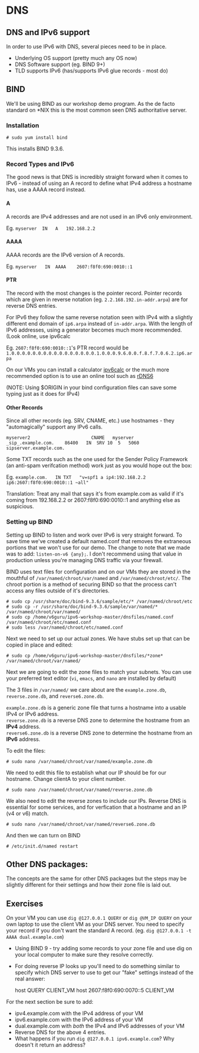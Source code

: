 # DNS

## DNS and IPv6 support

In order to use IPv6 with DNS, several pieces need to be in place.

  * Underlying OS support (pretty much any OS now)
  * DNS Software support (eg. BIND 9+)
  * TLD supports IPv6 (has/supports IPv6 glue records - most do)

## BIND

We'll be using BIND as our workshop demo program. As the de facto standard on *NIX this is the most common seen DNS authoritative server.

### Installation

    # sudo yum install bind

This installs BIND 9.3.6.

### Record Types and IPv6

The good news is that DNS is incredibly straight forward when it comes to IPv6 - instead of using an A record to define what IPv4 address a hostname has, use a AAAA record instead.

#### A

A records are IPv4 addresses and are not used in an IPv6 only environment.

Eg. `myserver  IN   A   192.168.2.2`

#### AAAA

AAAA records are the IPv6 version of A records.

Eg. `myserver   IN  AAAA    2607:f8f0:690:0010::1`

#### PTR

The record with the most changes is the pointer record. Pointer records which are given in reverse notation (eg. `2.2.168.192.in-addr.arpa`) are for reverse DNS entries.

For IPv6 they follow the same reverse notation seen with IPv4 with a slightly different end domain of `ip6.arpa` instead of `in-addr.arpa`. With the length of IPv6 addresses, using a generator becomes much more recommended. (Look online, use ipv6calc

Eg. `2607:f8f0:690:0010::1`'s PTR record would be `1.0.0.0.0.0.0.0.0.0.0.0.0.0.0.0.0.1.0.0.0.9.6.0.0.f.8.f.7.0.6.2.ip6.arpa`

On our VMs you can install a calculator [ipv6calc](http://www.deepspace6.net/projects/ipv6calc.html) or the much more recommended option is to use an online tool such as [rDNS6](http://rdns6.com/hostRecord)

(NOTE: Using $ORIGIN in your bind configuration files can save some typing just as it does for IPv4)

#### Other Records

Since all other records (eg. SRV, CNAME, etc.) use hostnames - they "automagically" support any IPv6 calls.

    myserver2                       CNAME   myserver
    _sip_.example.com.    86400   IN  SRV 10  5   5060    sipserver.example.com. 

Some TXT records such as the one used for the Sender Policy Framework (an anti-spam verifcation method) work just as you would hope out the box:

Eg. `example.com.   IN TXT   "v=spf1 a ip4:192.168.2.2 ip6:2607:f8f0:690:0010::1 ~all"`

Translation: Treat any mail that says it's from example.com as valid if it's coming from 192.168.2.2 or 2607:f8f0:690:0010::1 and anything else as suspicious.

### Setting up BIND

Setting up BIND to listen and work over IPv6 is very straight forward. To save time we've created a default named.conf that removes the extraneous portions that we won't use for our demo. The change to note that we made was to add: `listen-on-v6 {any};`. I don't recommend using that value in production unless you're managing DNS traffic via your firewall.

BIND uses text files for configuration and on our VMs they are stored in the mouthful of `/var/named/chroot/var/named` and `/var/named/chroot/etc/`. The chroot portion is a method of securing BIND so that the process can't access any files outside of it's directories.


    # sudo cp /usr/share/doc/bind-9.3.6/sample/etc/* /var/named/chroot/etc
    # sudo cp -r /usr/share/doc/bind-9.3.6/sample/var/named/* /var/named/chroot/var/named/
    # sudo cp /home/v6guru/ipv6-workshop-master/dnsfiles/named.conf /var/named/chroot/etc/named.conf
    # sudo less /var/named/chroot/etc/named.conf

Next we need to set up our actual zones. We have stubs set up that can be copied in place and edited:

    # sudo cp /home/v6guru/ipv6-workshop-master/dnsfiles/*zone* /var/named/chroot/var/named/

Next we are going to edit the zone files to match your subnets. You can use your preferred text editor (`vi`, `emacs`, and `nano` are installed by default)

The 3 files in `/var/named/` we care about are the `example.zone.db`, `reverse.zone.db`, and `reverse6.zone.db`.

`example.zone.db` is a generic zone file that turns a hostname into a usable IPv4 or IPv6 address.  
`reverse.zone.db` is a reverse DNS zone to determine the hostname from an **IPv4** address.  
`reverse6.zone.db` is a reverse DNS zone to determine the hostname from an **IPv6** address.

To edit the files:

    # sudo nano /var/named/chroot/var/named/example.zone.db

We need to edit this file to establish what our IP should be for our hostname. Change clientA to your client number.

    # sudo nano /var/named/chroot/var/named/reverse.zone.db

We also need to edit the reverse zones to include our IPs. Reverse DNS is essential for some services, and for verfication that a hostname and an IP (v4 or v6) match.

    # sudo nano /var/named/chroot/var/named/reverse6.zone.db

And then we can turn on BIND

    # /etc/init.d/named restart

## Other DNS packages:

The concepts are the same for other DNS packages but the steps may be slightly different for their settings and how their zone file is laid out.

## Exercises

On your VM you can use `dig @127.0.0.1 QUERY` or `dig @VM_IP QUERY` on your own laptop to use the client VM as your DNS server. You need to specify your record if you don't want the standard A record. (eg. `dig @127.0.0.1 -t AAAA dual.example.com`)

  * Using BIND 9 - try adding some records to your zone file and use dig on your local computer to make sure they resolve correctly.
  * For doing reverse IP looks up you'll need to do something  similar to specify which DNS server to use to get our "fake" settings instead of the real answer:

    host QUERY CLIENT_VM
    host 2607:f8f0:690:0070::5 CLIENT_VM

For the next section be sure to add:

  * ipv4.example.com with the IPv4 address of your VM
  * ipv6.example.com with the IPv6 address of your VM
  * dual.example.com with *both* the IPv4 and IPv6 addresses of your VM
  * Reverse DNS for the above 4 entries.
  * What happens if you run `dig @127.0.0.1 ipv6.example.com`? Why doesn't it return an address?

